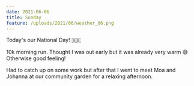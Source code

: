 ```yaml
---
date: 2021-06-06
title: Sunday
feature: /uploads/2021/06/weather_06.png
---
```


Today's our National Day! 🇸🇪

10k morning run. Thought I was out early but it was already very warm 😅 Otherwise good feeling!

Had to catch up on some work but after that I went to meet Moa and Johanna at our community garden for a relaxing afternoon.
